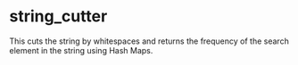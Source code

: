 # string_cutter
This cuts the string by whitespaces and returns the frequency of the search element in the string using Hash Maps.
